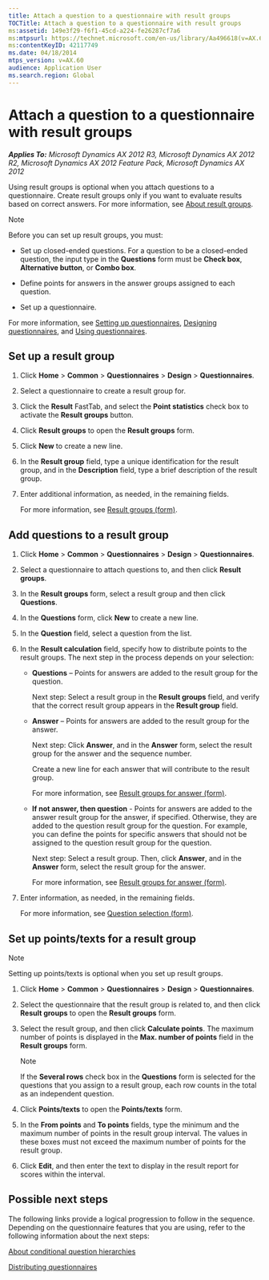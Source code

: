 ```yaml
---
title: Attach a question to a questionnaire with result groups
TOCTitle: Attach a question to a questionnaire with result groups
ms:assetid: 149e3f29-f6f1-45cd-a224-fe26287cf7a6
ms:mtpsurl: https://technet.microsoft.com/en-us/library/Aa496618(v=AX.60)
ms:contentKeyID: 42117749
ms.date: 04/18/2014
mtps_version: v=AX.60
audience: Application User
ms.search.region: Global
---
```


# Attach a question to a questionnaire with result groups 


_**Applies To:** Microsoft Dynamics AX 2012 R3, Microsoft Dynamics AX 2012 R2, Microsoft Dynamics AX 2012 Feature Pack, Microsoft Dynamics AX 2012_

Using result groups is optional when you attach questions to a questionnaire. Create result groups only if you want to evaluate results based on correct answers. For more information, see [About result groups](about-result-groups.md).


> [!NOTE]
> <P>Before you can set up result groups, you must:</P>
> <UL>
> <LI>
> <P>Set up closed-ended questions. For a question to be a closed-ended question, the input type in the <STRONG>Questions</STRONG> form must be <STRONG>Check box</STRONG>, <STRONG>Alternative button</STRONG>, or <STRONG>Combo box</STRONG>.</P>
> <LI>
> <P>Define points for answers in the answer groups assigned to each question.</P>
> <LI>
> <P>Set up a questionnaire.</P></LI></UL>
> <P>For more information, see <A href="setting-up-questionnaires.md">Setting up questionnaires</A>, <A href="designing-questionnaires.md">Designing questionnaires</A>, and <A href="using-questionnaires.md">Using questionnaires</A>.</P>



## Set up a result group

1.  Click **Home** \> **Common** \> **Questionnaires** \> **Design** \> **Questionnaires**.

2.  Select a questionnaire to create a result group for.

3.  Click the **Result** FastTab, and select the **Point statistics** check box to activate the **Result groups** button.

4.  Click **Result groups** to open the **Result groups** form.

5.  Click **New** to create a new line.

6.  In the **Result group** field, type a unique identification for the result group, and in the **Description** field, type a brief description of the result group.

7.  Enter additional information, as needed, in the remaining fields.
    
    For more information, see [Result groups (form)](https://technet.microsoft.com/en-us/library/aa587908\(v=ax.60\)).

## Add questions to a result group

1.  Click **Home** \> **Common** \> **Questionnaires** \> **Design** \> **Questionnaires**.

2.  Select a questionnaire to attach questions to, and then click **Result groups**.

3.  In the **Result groups** form, select a result group and then click **Questions**.

4.  In the **Questions** form, click **New** to create a new line.

5.  In the **Question** field, select a question from the list.

6.  In the **Result calculation** field, specify how to distribute points to the result groups. The next step in the process depends on your selection:
    
      - **Questions** – Points for answers are added to the result group for the question.
        
        Next step: Select a result group in the **Result groups** field, and verify that the correct result group appears in the **Result group** field.
    
      - **Answer** – Points for answers are added to the result group for the answer.
        
        Next step: Click **Answer**, and in the **Answer** form, select the result group for the answer and the sequence number.
        
        Create a new line for each answer that will contribute to the result group.
        
        For more information, see [Result groups for answer (form)](https://technet.microsoft.com/en-us/library/aa618542\(v=ax.60\)).
    
      - **If not answer, then question** - Points for answers are added to the answer result group for the answer, if specified. Otherwise, they are added to the question result group for the question. For example, you can define the points for specific answers that should not be assigned to the question result group for the question.
        
        Next step: Select a result group. Then, click **Answer**, and in the **Answer** form, select the result group for the answer.
        
        For more information, see [Result groups for answer (form)](https://technet.microsoft.com/en-us/library/aa618542\(v=ax.60\)).

7.  Enter information, as needed, in the remaining fields.
    
    For more information, see [Question selection (form)](https://technet.microsoft.com/en-us/library/aa553083\(v=ax.60\)).

## Set up points/texts for a result group


> [!NOTE]
> <P>Setting up points/texts is optional when you set up result groups.</P>



1.  Click **Home** \> **Common** \> **Questionnaires** \> **Design** \> **Questionnaires**.

2.  Select the questionnaire that the result group is related to, and then click **Result groups** to open the **Result groups** form.

3.  Select the result group, and then click **Calculate points**. The maximum number of points is displayed in the **Max. number of points** field in the **Result groups** form.
    

    > [!NOTE]
    > <P>If the <STRONG>Several rows</STRONG> check box in the <STRONG>Questions</STRONG> form is selected for the questions that you assign to a result group, each row counts in the total as an independent question.</P>



4.  Click **Points/texts** to open the **Points/texts** form.

5.  In the **From points** and **To points** fields, type the minimum and the maximum number of points in the result group interval. The values in these boxes must not exceed the maximum number of points for the result group.

6.  Click **Edit**, and then enter the text to display in the result report for scores within the interval.

## Possible next steps

The following links provide a logical progression to follow in the sequence. Depending on the questionnaire features that you are using, refer to the following information about the next steps:

[About conditional question hierarchies](about-conditional-question-hierarchies.md)

[Distributing questionnaires](distributing-questionnaires.md)

  


